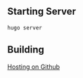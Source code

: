 
## Starting Server
```bash
hugo server
```


## Building
[Hosting on Github](https://gohugo.io/hosting-and-deployment/hosting-on-github/)
